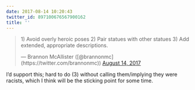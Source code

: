 ```yaml
---
date: 2017-08-14 10:20:43
twitter_id: 897100676567900162
title: ''
---
```


<blockquote class="twitter-tweet"><p lang="en" dir="ltr">1) Avoid overly heroic poses 2) Pair statues with other statues 3) Add extended, appropriate descriptions.</p>&mdash; Brannon McAllister ([@brannonmc](https://twitter.com/brannonmc)) <a href="https://twitter.com/brannonmc/status/897097617871699969?ref_src=twsrc%5Etfw">August 14, 2017</a></blockquote>
<script async src="https://platform.twitter.com/widgets.js" charset="utf-8"></script>

I’d support this; hard to do (3) without calling them/implying they were racists, which I think will be the sticking point for some time.
